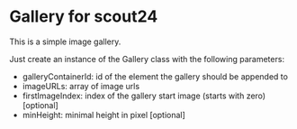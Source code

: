 # Gallery for scout24

This is a simple image gallery. 

Just create an instance of the Gallery class with the following parameters:

- galleryContainerId: id of the element the gallery should be appended to
- imageURLs: array of image urls
- firstImageIndex: index of the gallery start image (starts with zero) [optional]
- minHeight: minimal height in pixel [optional]

